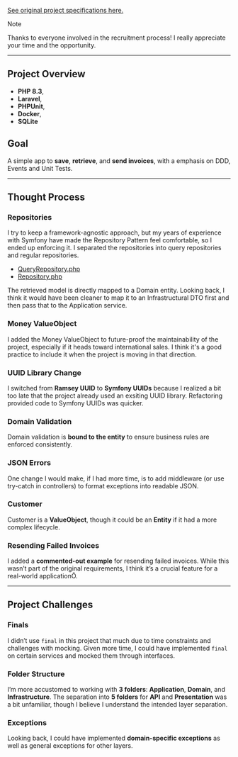 [See original project specifications here.](ORIGINAL_README.md)

> [!NOTE]
> Thanks to everyone involved in the recruitment process! I really appreciate your time and the opportunity.


---
## Project Overview
- **PHP 8.3**, 
- **Laravel**, 
- **PHPUnit**,
- **Docker**,
- **SQLite**

## Goal
A simple app to **save**, **retrieve**, and **send invoices**, with a emphasis on DDD, Events and Unit Tests.

---
## Thought Process
### Repositories
I try to keep a framework-agnostic approach, but my years of experience with Symfony have made the Repository Pattern feel comfortable, so I ended up enforcing it. I separated the repositories into query repositories and regular repositories.

- [QueryRepository.php]() 
- [Repository.php]()

The retrieved model is directly mapped to a Domain entity. Looking back, I think it would have been cleaner to map it to an Infrastructural DTO first and then pass that to the Application service.

### Money ValueObject
I added the Money ValueObject to future-proof the maintainability of the project, especially if it heads toward international sales. I think it's a good practice to include it when the project is moving in that direction.

### UUID Library Change
I switched from **Ramsey UUID** to **Symfony UUIDs** because I realized a bit too late that the project already used an exsiting UUID library. Refactoring provided code to Symfony UUIDs was quicker.

### Domain Validation
Domain validation is **bound to the entity** to ensure business rules are enforced consistently.

### JSON Errors
One change I would make, if I had more time, is to add middleware (or use try-catch in controllers) to format exceptions into readable JSON.

### Customer
Customer is a **ValueObject**, though it could be an **Entity** if it had a more complex lifecycle.

### Resending Failed Invoices
I added a **commented-out example** for resending failed invoices. While this wasn’t part of the original requirements, I think it’s a crucial feature for a real-world applicationŌ.

---

## Project Challenges
### Finals
I didn’t use `final` in this project that much due to time constraints and challenges with mocking. Given more time, I could have implemented `final` on certain services and mocked them through interfaces. 

### Folder Structure
I’m more accustomed to working with **3 folders**: **Application**, **Domain**, and **Infrastructure**. The separation into **5 folders** for **API** and **Presentation** was a bit unfamiliar, though I believe I understand the intended layer separation.

### Exceptions
Looking back, I could have implemented **domain-specific exceptions** as well as general exceptions for other layers.
